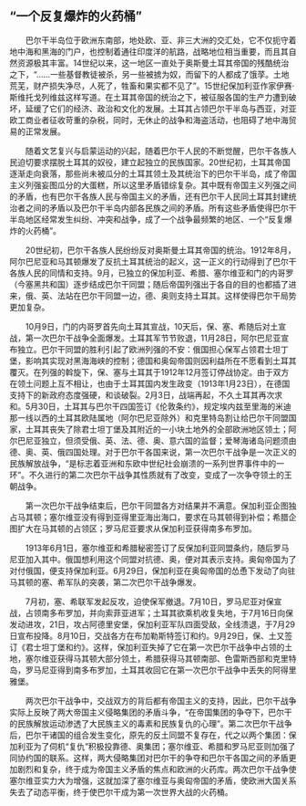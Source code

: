 ## “一个反复爆炸的火药桶”

　　巴尔干半岛位于欧洲东南部，地处欧、亚、非三大洲的交汇处，它不仅扼守着地中海和黑海的门户，也控制着通往印度洋的航路，战略地位相当重要，而且其自然资源极其丰富。14世纪以来，这一地区一直处于奥斯曼土耳其帝国的残酷统治之下，“……一些基督教徒被杀，另一些被掳为奴，而留下的人都成了饿莩。土地荒芜，财产损失净尽，人死了，牲畜和果实都不见了”。15世纪保加利亚作家伊赛·斯维托戈列维兹这样写道。在土耳其帝国的统治之下，被征服各国的生产力遭到破坏，延缓了它们的经济、政治和文化的发展。土耳其占领巴尔干半岛与西亚，对亚欧工商业者征收苛重的杂税，同时，无休止的战争和海盗活动，也阻碍了地中海贸易的正常发展。

　　随着文艺复兴与启蒙运动的兴起，随着巴尔干人民的不断觉醒，巴尔干各族人民迫切要求摆脱土耳其的奴役，建立起独立的民族国家。20世纪初，土耳其帝国逐渐走向衰落，那些尚未被瓜分的土耳其领土及其统治下的巴尔干半岛，成了帝国主义列强妄图瓜分的大蛋糕，所以这里矛盾错综复杂。其中既有帝国主义列强之间的矛盾，也有巴尔干各族人民与帝国主义的矛盾，还有巴尔干人民同土耳其封建统治者之间的矛盾以及巴尔干半岛内部各民族之间的矛盾。所有这些矛盾使得巴尔干半岛地区经常发生纠纷、冲突和战争，成了一个战争最频繁的地区、一个“反复爆炸的火药桶”。

　　20世纪初，巴尔干各族人民纷纷反对奥斯曼土耳其帝国的统治。1912年8月，阿尔巴尼亚和马其顿爆发了反抗土耳其统治的起义，这一正义的行动得到了巴尔干各族人民的同情和支持。9月，已独立的保加利亚、希腊、塞尔维亚和门的内哥罗（今塞黑共和国）逐步结成巴尔干同盟；随后帝国列强出于各自的目的也都插了进来，俄、英、法站在巴尔干同盟一边，德、奥则支持土耳其。这样使得巴尔干局势更加复杂。

　　10月9日，门的内哥罗首先向土耳其宣战，10天后，保、塞、希随后对土宣战，第一次巴尔干战争全面爆发。土耳其军节节败退，11月28日，阿尔巴尼亚宣布独立。巴尔干同盟的胜利引起了欧洲列强的不安：俄国担心保军占领君士坦丁堡，影响其实现对黑海海峡的控制；德国和奥匈帝国则因利益所在不愿看到土耳其覆灭。在列强的斡旋下，保、塞与土耳其于1912年12月签订停战协定。由于双方在领土问题上互不相让，也由于土耳其国内发生政变（1913年1月23日），在德国支持下的新政府态度强硬，和谈破裂。2月3日，战端再起，不久土耳其再次求和。5月30日，土耳其与巴尔干四国签订《伦敦条约》，规定埃内兹至里海的米迪那一线以西的土耳其欧陆属地（阿尔巴尼亚除外）和克里特岛割让给巴尔干同盟国家，土耳其丧失了除君士坦丁堡及其附近的一小块土地外的全部欧洲地区领土；阿尔巴尼亚独立，但须受俄、英、法、德、奥、意六国的监督；爱琴海诸岛问题须由德、奥、英、俄四国处理。对于巴尔干各国来说，第一次巴尔干战争是一次正义的民族解放战争，“是标志着亚洲和东欧中世纪社会崩溃的一系列世界事件中的一环”。不久进行的第二次巴尔干战争其性质就有了改变，变成了一次争夺领土的王朝战争。

　　第一次巴尔干战争结束后，巴尔干同盟各方对结果并不满意。保加利亚企图独占马其顿；塞尔维亚没有得到亚得里亚海出海口，要求在马其顿得到补偿；希腊企图扩大在马其顿的占领区；罗马尼亚要求从保加利亚获得南多布罗加。

　　1913年6月1日，塞尔维亚和希腊秘密签订了反保加利亚同盟条约，随后罗马尼亚加入其中。俄国想利用这个同盟对抗德、奥，便对其表示支持。奥匈帝国为了对付俄国，便支持保加利亚。6月29日，保加利亚在奥匈帝国的怂恿下发动了向驻马其顿的塞、希军队的突袭，第二次巴尔干战争爆发。

　　7月初，塞、希联军发起反攻，迫使保军撤退。7月10日，罗马尼亚对保宣战，占领南多布罗加，并向索菲亚进军；土耳其欲乘机收复失地，于7月16日向保发动进攻，21日，攻占阿德里安堡，保加利亚军队四面受敌，全线溃退，于7月29日宣布投降。8月10日，交战各方在布加勒斯特签订和约。9月29日，保、土又签订《君士坦丁堡和约》。这样，保加利亚失掉了它在第一次巴尔干战争中占领的土地，塞尔维亚获得马其顿大部分领土，希腊获得马其顿南部、色雷斯西部和克里特岛，罗马尼亚得到南多布罗加，土耳其收回它在第一次巴尔干战争中丢失的阿得里雅堡。

　　两次巴尔干战争中，交战双方的背后都有帝国主义的支持，因此，巴尔干战争实际上反映了两大帝国主义侵略集团的矛盾斗争，“在帝国集团的争夺下，巴尔干的民族解放运动渗透了大民族主义的毒素和民族复仇的心理”。第二次巴尔干战争后，巴尔干诸国的组合发生变化，原先的反土同盟不复存在，代之以两个集团：保加利亚为了伺机“复仇”积极投靠德、奥集团；塞尔维亚、希腊和罗马尼亚则加强了同协约国的联系。这样，两大侵略集团对巴尔干的争夺和巴尔干各国之间的矛盾更加剧烈和复杂，终于成为帝国主义矛盾的焦点和欧洲的火药库。两次巴尔干战争使塞尔维亚实力大为增强，这就加深了塞尔维亚与奥匈帝国的矛盾，使欧洲大国关系失去了动态平衡，终于使巴尔干成为第一次世界大战的火药桶。

　　